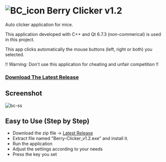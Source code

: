 # ![BC_icon](https://github.com/user-attachments/assets/cf113c03-30ed-4afa-b720-636077001cbf) Berry Clicker v1.2

Auto clicker application for mice.

This application developed with C++ and Qt 6.7.3 (non-commerical) is used in this project.

This app clicks automatically the mouse buttons (left, right or both) you selected.

!! Warning: Don't use this application for cheating and unfair competition !!


### [Download The Latest Release](https://github.com/Movansha/berry-clicker/releases/latest)


## Screenshot
![bc-ss](https://github.com/user-attachments/assets/8665d6d0-4873-497a-86b2-6f7cf914c496)


## Easy to Use (Step by Step)
- Download the zip file -> [Latest Release](https://github.com/Movansha/berry-clicker/releases/latest)
- Extract file named "Berry-Clicker_v1.2.exe" and install it.
- Run the application
- Adjust the settings according to your needs
- Press the key you set
